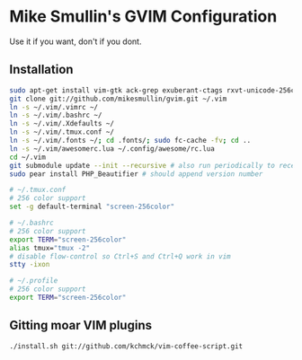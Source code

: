 # Mike Smullin's GVIM Configuration

Use it if you want, don't if you dont.

## Installation

```bash
sudo apt-get install vim-gtk ack-grep exuberant-ctags rxvt-unicode-256color php-pear php5-tidy
git clone git://github.com/mikesmullin/gvim.git ~/.vim
ln -s ~/.vim/.vimrc ~/
ln -s ~/.vim/.bashrc ~/
ln -s ~/.vim/.Xdefaults ~/
ln -s ~/.vim/.tmux.conf ~/
ln -s ~/.vim/.fonts ~/; cd .fonts/; sudo fc-cache -fv; cd ..
ln -s ~/.vim/awesomerc.lua ~/.config/awesome/rc.lua
cd ~/.vim
git submodule update --init --recursive # also run periodically to receive updates
sudo pear install PHP_Beautifier # should append version number
```

```bash
# ~/.tmux.conf
# 256 color support
set -g default-terminal "screen-256color"
```

```bash
# ~/.bashrc
# 256 color support
export TERM="screen-256color"
alias tmux="tmux -2"
# disable flow-control so Ctrl+S and Ctrl+Q work in vim
stty -ixon
```

```bash
# ~/.profile
# 256 color support
export TERM="screen-256color"
```


## Gitting moar VIM plugins

```bash
./install.sh git://github.com/kchmck/vim-coffee-script.git
```
